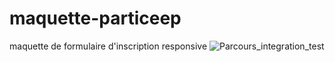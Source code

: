 # maquette-particeep
maquette de  formulaire d'inscription responsive
![Parcours_integration_test](https://github.com/9Zach4/maquette-particeep/assets/122992852/33af905d-147e-44b0-a0e1-de0731111c0f)
